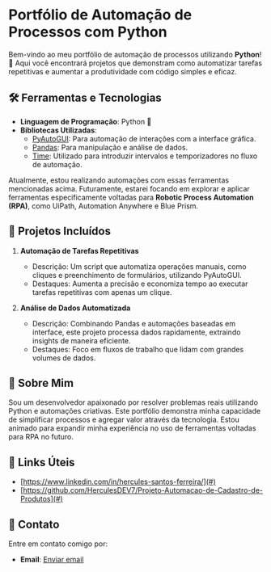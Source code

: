 # Portfólio de Automação de Processos com Python

Bem-vindo ao meu portfólio de automação de processos utilizando **Python**! 🚀 Aqui você encontrará projetos que demonstram como automatizar tarefas repetitivas e aumentar a produtividade com código simples e eficaz.

## 🛠️ Ferramentas e Tecnologias

- **Linguagem de Programação**: Python 🐍
- **Bibliotecas Utilizadas**:
  - [PyAutoGUI](https://pyautogui.readthedocs.io/): Para automação de interações com a interface gráfica.
  - [Pandas](https://pandas.pydata.org/): Para manipulação e análise de dados.
  - [Time](https://docs.python.org/3/library/time.html): Utilizado para introduzir intervalos e temporizadores no fluxo de automação.

Atualmente, estou realizando automações com essas ferramentas mencionadas acima. Futuramente, estarei focando em explorar e aplicar ferramentas especificamente voltadas para **Robotic Process Automation (RPA)**, como UiPath, Automation Anywhere e Blue Prism.

## 🚀 Projetos Incluídos

1. **Automação de Tarefas Repetitivas**
   - Descrição: Um script que automatiza operações manuais, como cliques e preenchimento de formulários, utilizando PyAutoGUI.
   - Destaques: Aumenta a precisão e economiza tempo ao executar tarefas repetitivas com apenas um clique.

2. **Análise de Dados Automatizada**
   - Descrição: Combinando Pandas e automações baseadas em interface, este projeto processa dados rapidamente, extraindo insights de maneira eficiente.
   - Destaques: Foco em fluxos de trabalho que lidam com grandes volumes de dados.

## 🌟 Sobre Mim

Sou um desenvolvedor apaixonado por resolver problemas reais utilizando Python e automações criativas. Este portfólio demonstra minha capacidade de simplificar processos e agregar valor através da tecnologia. Estou animado para expandir minha experiência no uso de ferramentas voltadas para RPA no futuro.

## 🔗 Links Úteis

- [https://www.linkedin.com/in/hercules-santos-ferreira/](#)
- [https://github.com/HerculesDEV7/Projeto-Automacao-de-Cadastro-de-Produtos](#)

## 📧 Contato

Entre em contato comigo por:
- **Email**: [Enviar email](mailto:hercules.tech.dev@gmail.com)
